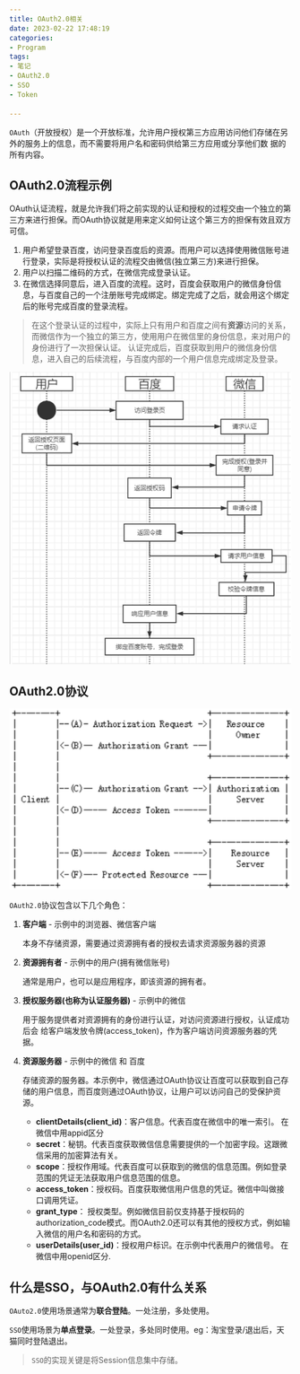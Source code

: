 ```yaml
---
title: OAuth2.0相关
date: 2023-02-22 17:48:19
categories:
- Program
tags:
- 笔记
- OAuth2.0
- SSO
- Token

---
```


`OAuth`（开放授权）是一个开放标准，允许用户授权第三方应用访问他们存储在另外的服务上的信息，而不需要将用户名和密码供给第三方应用或分享他们数 据的所有内容。

## OAuth2.0流程示例

​	OAuth认证流程，就是允许我们将之前实现的认证和授权的过程交由一个独立的第三方来进行担保。而OAuth协议就是用来定义如何让这个第三方的担保有效且双方可信。

1. 用户希望登录百度，访问登录百度后的资源。而用户可以选择使用微信账号进行登录，实际是将授权认证的流程交由微信(独立第三方)来进行担保。
2. 用户以扫描二维码的方式，在微信完成登录认证。
3.  在微信选择同意后，进入百度的流程。这时，百度会获取用户的微信身份信息，与百度自己的一个注册账号完成绑定。绑定完成了之后，就会用这个绑定后的账号完成百度的登录流程。

> 在这个登录认证的过程中，实际上只有用户和百度之间有**资源**访问的关系，而微信作为一个独立的第三方，使用用户在微信里的身份信息，来对用户的身份进行了一次担保认证。 认证完成后，百度获取到用户的微信身份信息，进入自己的后续流程，与百度内部的一个用户信息完成绑定及登录。

![image-20230222180328186](https://raw.githubusercontent.com/phj233/img/main/md/OAuth2.0baiduLoginWechat.png)

## OAuth2.0协议

![image-20230222180701505](https://raw.githubusercontent.com/phj233/img/main/md/OAuth2.0.png)

`OAuth2.0`协议包含以下几个角色：

1. **客户端** - 示例中的浏览器、微信客户端

   本身不存储资源，需要通过资源拥有者的授权去请求资源服务器的资源

2. **资源拥有者** - 示例中的用户(拥有微信账号) 

   通常是用户，也可以是应用程序，即该资源的拥有者。

3. **授权服务器(也称为认证服务器)** - 示例中的微信

   用于服务提供者对资源拥有的身份进行认证，对访问资源进行授权，认证成功后会 给客户端发放令牌(access_token)，作为客户端访问资源服务器的凭据。

4. **资源服务器** - 示例中的微信 和 百度

   存储资源的服务器。本示例中，微信通过OAuth协议让百度可以获取到自己存储的用户信息，而百度则通过OAuth协议，让用户可以访问自己的受保护资源。
   
   
   
   - **clientDetails(client_id)**：客户信息。代表百度在微信中的唯一索引。 在微信中用appid区分
   - **secret**：秘钥。代表百度获取微信信息需要提供的一个加密字段。这跟微信采用的加密算法有关。
   - **scope**：授权作用域。代表百度可以获取到的微信的信息范围。例如登录范围的凭证无法获取用户信息范围的信息。
   - **access_token**：授权码。百度获取微信用户信息的凭证。微信中叫做接口调用凭证。
   - **grant_type**： 授权类型。例如微信目前仅支持基于授权码的 authorization_code模式。而OAuth2.0还可以有其他的授权方式，例如输入微信的用户名和密码的方式。
   - **userDetails(user_id)**：授权用户标识。在示例中代表用户的微信号。 在微信中用openid区分.

## 什么是SSO，与OAuth2.0有什么关系

`OAuto2.0`使用场景通常为**联合登陆**。一处注册，多处使用。

`SSO`使用场景为**单点登录**。一处登录，多处同时使用。eg：淘宝登录/退出后，天猫同时登陆退出。

> `SSO`的实现关键是将Session信息集中存储。

